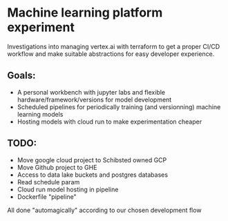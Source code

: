 # Machine learning platform experiment

Investigations into managing vertex.ai with terraform to get a proper CI/CD workflow and make suitable abstractions for easy developer experience.

## Goals:
- A personal workbench with jupyter labs and flexible hardware/framework/versions for model development
- Scheduled pipelines for periodically training (and versionning) machine learning models
- Hosting models with cloud run to make experimentation cheaper

## TODO:
- Move google cloud project to Schibsted owned GCP
- Move Github project to GHE
- Access to data lake buckets and postgres databases
- Read schedule param
- Cloud run model hosting in pipeline
- Dockerfile "pipeline"

All done "automagically" according to our chosen development flow
